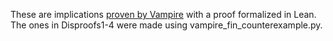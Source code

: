 These are implications [proven by Vampire](https://github.com/teorth/equational_theories/pull/230)
with a proof formalized in Lean. The ones in Disproofs1-4 were made using vampire_fin_counterexample.py.
